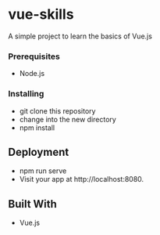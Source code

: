 # vue-skills

A simple project to learn the basics of Vue.js

### Prerequisites

* Node.js

### Installing

* git clone <repository-url> this repository
* change into the new directory
* npm install

## Deployment

* npm run serve
* Visit your app at http://localhost:8080.

## Built With

* Vue.js
